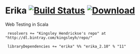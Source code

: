 Erika  [![Build Status](https://travis-ci.org/kingsleyh/erika.png?branch=master)](https://travis-ci.org/kingsleyh/erika) [ ![Download](https://api.bintray.com/packages/kingsleyh/repo/erika/images/download.png) ](https://bintray.com/kingsleyh/repo/erika/_latestVersion)
==========

Web Testing in Scala

     resolvers += "Kingsley Hendrickse's repo" at "http://dl.bintray.com/kingsleyh/repo/"

     libraryDependencies += "erika" %% "erika_2.10" % "11"